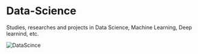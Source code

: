 # Data-Science

Studies, researches and projects in Data Science, Machine Learning, Deep learnind, etc.

![DataScince](https://inforchannel.com.br/wp-content/uploads/2019/06/data-science.jpeg)
